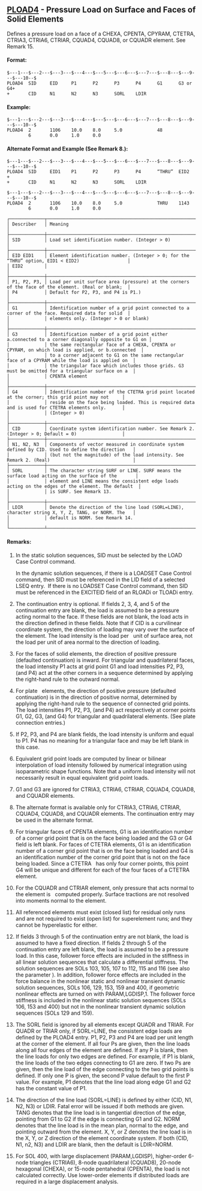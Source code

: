## [PLOAD4](https://nexus.hexagon.com/documentationcenter/bundle/MSC_Nastran_2022.4/page/Nastran_Combined_Book/qrg/bulkp/TOC.PLOAD4.xhtml) - Pressure Load on Surface and Faces of Solid Elements

Defines a pressure load on a face of a CHEXA, CPENTA, CPYRAM, CTETRA, CTRIA3, CTRIA6, CTRIAR, CQUAD4, CQUAD8, or CQUADR element. See Remark  15.

#### Format:

```nastran
$---1---$---2---$---3---$---4---$---5---$---6---$---7---$---8---$---9---$---10--$
PLOAD4  SID     EID     P1      P2      P3      P4      G1      G3 or G4+       
+       CID     N1      N2      N3      SORL    LDIR                            
```

#### Example:

```nastran
$---1---$---2---$---3---$---4---$---5---$---6---$---7---$---8---$---9---$---10--$
PLOAD4  2       1106    10.0    8.0     5.0             48                      
        6       0.0     1.0     0.0                                             
```

#### Alternate Format and Example (See Remark 8.):

```nastran
$---1---$---2---$---3---$---4---$---5---$---6---$---7---$---8---$---9---$---10--$
PLOAD4  SID     EID1    P1      P2      P3      P4      “THRU”  EID2    +       
+       CID     N1      N2      N3      SORL    LDIR                            
```

```nastran
$---1---$---2---$---3---$---4---$---5---$---6---$---7---$---8---$---9---$---10--$
PLOAD4  2       1106    10.0    8.0     5.0             THRU    1143            
        6       0.0     1.0     0.0                                             
```

```text
┌─────────────┬───────────────────────────────────────────────────────────────────────────────────────────────────┐
│ Describer   │ Meaning                                                                                           │
├─────────────┼───────────────────────────────────────────────────────────────────────────────────────────────────┤
│ SID         │ Load set identification number. (Integer > 0)                                                     │
├─────────────┼───────────────────────────────────────────────────────────────────────────────────────────────────┤
│ EID EID1    │ Element identification number. (Integer > 0; for the “THRU” option, EID1 < EID2)                  │
│ EID2        │                                                                                                   │
├─────────────┼───────────────────────────────────────────────────────────────────────────────────────────────────┤
│ P1, P2, P3, │ Load per unit surface area (pressure) at the corners of the face of the element. (Real or blank;  │
│ P4          │ Default for P2, P3, and P4 is P1.)                                                                │
├─────────────┼───────────────────────────────────────────────────────────────────────────────────────────────────┤
│ G1          │ Identification number of a grid point connected to a corner of the face. Required data for solid  │
│             │ elements only. (Integer > 0 or blank)                                                             │
├─────────────┼───────────────────────────────────────────────────────────────────────────────────────────────────┤
│ G3          │ Identification number of a grid point either a.connected to a corner diagonally opposite to G1 on │
│             │ the same rectangular face of a CHEXA, CPENTA or CPYRAM, on which load is applied, or b.connected  │
│             │ to a corner adjacent to G1 on the same rectangular face of a CPYRAM while the load is applied on  │
│             │ the triangular face which includes those grids. G3 must be omitted for a triangular surface on a  │
│             │ CPENTA element                                                                                    │
├─────────────┼───────────────────────────────────────────────────────────────────────────────────────────────────┤
│ G4          │ Identification number of the CTETRA grid point located at the corner; this grid point may not     │
│             │ reside on the face being loaded. This is required data and is used for CTETRA elements only.      │
│             │ (Integer > 0)                                                                                     │
├─────────────┼───────────────────────────────────────────────────────────────────────────────────────────────────┤
│ CID         │ Coordinate system identification number. See Remark 2. (Integer > 0; Default = 0)                 │
├─────────────┼───────────────────────────────────────────────────────────────────────────────────────────────────┤
│ N1, N2, N3  │ Components of vector measured in coordinate system defined by CID. Used to define the direction   │
│             │ (but not the magnitude) of the load intensity. See Remark 2. (Real)                               │
├─────────────┼───────────────────────────────────────────────────────────────────────────────────────────────────┤
│ SORL        │ The character string SURF or LINE. SURF means the surface load acting on the surface of the       │
│             │ element and LINE means the consistent edge loads acting on the edges of the element. The default  │
│             │ is SURF. See Remark 13.                                                                           │
├─────────────┼───────────────────────────────────────────────────────────────────────────────────────────────────┤
│ LDIR        │ Denote the direction of the line load (SORL=LINE), character string X, Y, Z, TANG, or NORM. The   │
│             │ default is NORM. See Remark 14.                                                                   │
└─────────────┴───────────────────────────────────────────────────────────────────────────────────────────────────┘
```

#### Remarks:

1. In the static solution sequences, SID must be selected by the LOAD Case Control command.

     In the dynamic solution sequences, if there is a LOADSET Case Control command, then SID must be referenced in the LID field of a selected LSEQ entry.  If there is no LOADSET Case Control command, then SID must be referenced in the EXCITEID field of an RLOADi or TLOADi entry.

2. The continuation entry is optional. If fields 2, 3, 4, and 5 of the continuation entry are blank, the load is assumed to be a pressure acting normal to the face. If these fields are not blank, the load acts in the direction defined in these fields. Note that if CID is a curvilinear coordinate system, the direction of loading may vary over the surface of the element. The load intensity is the load per   unit of surface area, not the load per unit of area normal to the direction of loading.
3. For the faces of solid elements, the direction of positive pressure (defaulted continuation) is inward. For triangular and quadrilateral faces, the load intensity P1 acts at grid point G1 and load intensities P2, P3, (and P4) act at the other corners in a sequence determined by applying the right-hand rule to the outward normal.
4. For plate   elements, the direction of positive pressure (defaulted continuation) is in the direction of positive normal, determined by applying the right-hand rule to the sequence of connected grid points. The load intensities P1, P2, P3, (and P4) act respectively at corner points G1, G2, G3, (and G4) for triangular and quadrilateral elements. (See plate connection entries.)
5. If P2, P3, and P4 are blank fields, the load intensity is uniform and equal to P1. P4 has no meaning for a triangular face and may be left blank in this case.
6. Equivalent grid point loads are computed by linear or bilinear interpolation of load intensity followed by numerical integration using isoparametric shape functions. Note that a uniform load intensity will not necessarily result in equal equivalent grid point loads.
7. G1 and G3 are ignored for CTRIA3, CTRIA6, CTRIAR, CQUAD4, CQUAD8, and CQUADR elements.
8. The alternate format is available only for CTRIA3, CTRIA6, CTRIAR, CQUAD4, CQUAD8, and CQUADR elements. The continuation entry may be used in the alternate format.
9. For triangular faces of CPENTA elements, G1 is an identification number of a corner grid point that is on the face being loaded and the G3 or G4 field is left blank. For faces of CTETRA elements, G1 is an identification number of a corner grid point that is on the face being loaded and G4 is an identification number of the corner grid point that is not on the face being loaded. Since a CTETRA   has only four corner points, this point G4 will be unique and different for each of the four faces of a CTETRA   element.
10. For the CQUADR and CTRIAR element, only pressure that acts normal to the element is   computed properly. Surface tractions are not resolved into moments normal to the element.
11. All referenced elements must exist (closed list) for residual only runs and are not required to exist (open list) for superelement runs; and they cannot be hyperelastic for either.
12. If fields 3 through 5 of the continuation entry are not blank, the load is assumed to have a fixed direction. If fields 2 through 5 of the continuation entry are left blank, the load is assumed to be a pressure load. In this case, follower force effects are included in the stiffness in all linear solution sequences that calculate a differential stiffness. The solution sequences are SOLs 103, 105, 107 to 112, 115 and 116 (see also the parameter  ). In addition, follower force effects are included in the force balance in the nonlinear static and nonlinear transient dynamic solution sequences, SOLs 106, 129, 153, 159 and 400, if geometric nonlinear effects are turned on with PARAM,LGDISP,1. The follower force stiffness is included in the nonlinear static solution sequences (SOLs 106, 153 and 400) but not in the nonlinear transient dynamic solution sequences (SOLs 129 and 159).
13. The SORL field is ignored by all elements except QUADR and TRIAR. For QUADR or TRIAR only, if SORL=LINE, the consistent edge loads are defined by the PLOAD4 entry. P1, P2, P3 and P4 are load per unit length at the corner of the element. If all four Ps are given, then the line loads along all four edges of the element are defined. If any P is blank, then the line loads for only two edges are defined. For example, if P1 is blank, the line loads of the two edges connecting to G1 are zero. If two Ps are given, then the line load of the edge connecting to the two grid points is defined. If only one P is given, the second P value default to the first P value. For example, P1 denotes that the line load along edge G1 and G2 has the constant value of P1.
14. The direction of the line load (SORL=LINE) is defined by either (CID, N1, N2, N3) or LDIR. Fatal error will be issued if both methods are given. TANG denotes that the line load is in tangential direction of the edge, pointing from G1 to G2 if the edge is connecting G1 and G2. NORM denotes that the line load is in the mean plan, normal to the edge, and pointing outward from the element. X, Y, or Z denotes the line load is in the X, Y, or Z direction of the element coordinate system. If both (CID, N1, n2, N3) and LDIR are blank, then the default is LDIR=NORM.
15. For SOL 400, with large displacement (PARAM,LGDISP), higher-order 6-node triangles (CTRIA6), 8-node quadrilateral (CQUAD8), 20-node hexagonal (CHEXA), or 15-node pentahedral (CPENTA), the load is not calculated correctly. Use lower-order elements if distributed loads are required in a large displacement analysis.
